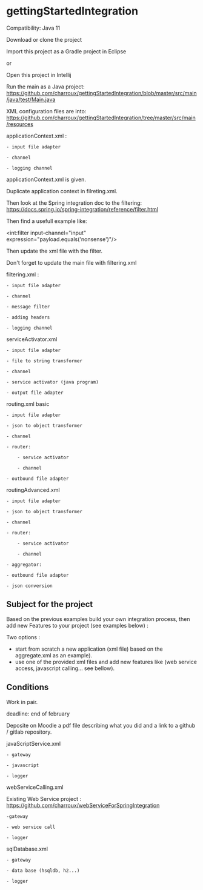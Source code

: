 # gettingStartedIntegration

Compatibility: Java 11

Download or clone the project

Import this project as a Gradle project in Eclipse 

or 

Open this project in Intellij

Run the main as a Java project: https://github.com/charroux/gettingStartedIntegration/blob/master/src/main/java/test/Main.java

XML configuration files are into: https://github.com/charroux/gettingStartedIntegration/tree/master/src/main/resources

applicationContext.xml :

	- input file adapter

	- channel
	
	- logging channel

applicationContext.xml is given.

Duplicate application context in filreting.xml.

Then look at the Spring integration doc to the filtering: https://docs.spring.io/spring-integration/reference/filter.html

Then find a usefull example like:

<int:filter input-channel="input" expression="payload.equals('nonsense')"/>

Then update the xml file with the filter.

Don't forget to update the main file with filtering.xml	


filtering.xml :

	- input file adapter

	- channel
	
	- message filter 
	
	- adding headers

	- logging channel
		
serviceActivator.xml

	- input file adapter

	- file to string transformer

	- channel

	- service activator (java program)

	- output file adapter
	
routing.xml basic

	- input file adapter
	
	- json to object transformer

	- channel
	
	- router:
	
		- service activator
		
		- channel

	- outbound file adapter

routingAdvanced.xml 

	- input file adapter
	
	- json to object transformer

	- channel
	
	- router:
	
		- service activator
		
		- channel
	
	- aggregator:
	
	- outbound file adapter
	
	- json conversion


## Subject for the project

Based on the previous examples build your own integration process, then add new Features to your project (see examples below) :

Two options : 
- start from scratch a new application (xml file) based on the aggregate.xml as an example).
- use one of the provided xml files and add new features like (web service access, javascript calling... see bellow).

## Conditions

Work in pair.

deadline: end of february

Deposite on Moodle a pdf file describing what you did and a link to a github / gitlab repository.

javaScriptService.xml

	- gateway
	
	- javascript
	
	- logger
	
webServiceCalling.xml

Existing Web Service project : https://github.com/charroux/webServiceForSpringIntegration

	-gateway
	
	- web service call
	
	- logger
	
sqlDatabase.xml

	- gateway
	
	- data base (hsqldb, h2...)
	
	- logger
